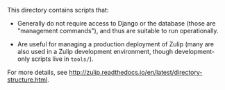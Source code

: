 This directory contains scripts that:

* Generally do not require access to Django or the database (those are
  "management commands"), and thus are suitable to run operationally.

* Are useful for managing a production deployment of Zulip (many are
  also used in a Zulip development environment, though
  development-only scripts live in `tools/`).

For more details, see
http://zulip.readthedocs.io/en/latest/directory-structure.html.

